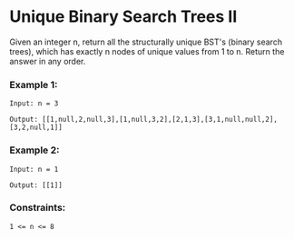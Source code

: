 # Unique Binary Search Trees II

Given an integer n, return all the structurally unique BST's (binary search trees), which has exactly n nodes of unique values from 1 to n. Return the answer in any order.

### Example 1:

    Input: n = 3

    Output: [[1,null,2,null,3],[1,null,3,2],[2,1,3],[3,1,null,null,2],[3,2,null,1]]

### Example 2:

    Input: n = 1
    
    Output: [[1]]

### Constraints:

    1 <= n <= 8
